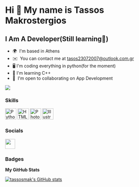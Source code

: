 Hi 👋 My name is Tassos Makrostergios
=====================================

I Am A Developer(Still learning🙂) 
------------------------------------------

* 🌍  I'm based in Athens
* ✉️  You can contact me at [tasos23072007@outlook.com.gr](mailto:tasos23072007@outlook.com.gr)
* 🖥  I'm coding everything in python(for the moment)
* 🧠  I'm learning C++
* 🤝  I'm open to collaborating on App Development

<!-- <a href="https://www.twitter.com/TassosMak" target="_blank" rel="noreferrer"><img
src="https://img.shields.io/twitter/follow/TassosMak?logo=twitter&style=for-the-badge&color=0891b2&labelColor=1c1917" -->
</a><a href="https://www.github.com/TASMAK" target="_blank" rel="noreferrer"><img
src="https://img.shields.io/github/followers/TASMAK?logo=github&style=for-the-badge&color=0891b2&labelColor=1c1917" /></a>

### Skills

<p align="left">
<a href="https://www.python.org/" target="_blank" rel="noreferrer"><img src="https://raw.githubusercontent.com/danielcranney/readme-generator/main/public/icons/skills/python-colored.svg" width="36" height="36" alt="Python" /></a>
<a href="https://developer.mozilla.org/en-US/docs/Glossary/HTML5" target="_blank" rel="noreferrer"><img src="https://raw.githubusercontent.com/danielcranney/readme-generator/main/public/icons/skills/html5-colored.svg" width="36" height="36" alt="HTML5" /></a>
<a href="https://www.adobe.com/uk/products/photoshop.html" target="_blank" rel="noreferrer"><img src="https://raw.githubusercontent.com/danielcranney/readme-generator/main/public/icons/skills/photoshop-colored.svg" width="36" height="36" alt="Photoshop" /></a>
<a href="adobe.com/uk/products/lightroom.html" target="_blank" rel="noreferrer"><img src="https://raw.githubusercontent.com/danielcranney/readme-generator/main/public/icons/skills/illustrator-colored.svg" width="36" height="36" alt="Illustrator" /></a>
</p>


### Socials

<p align="left"> <a href="https://www.github.com/TASMAK" target="_blank" rel="noreferrer"><img src="https://raw.githubusercontent.com/danielcranney/readme-generator/main/public/icons/socials/github.svg" width="32" height="32" /></a> 

<!-- <a href="https://www.twitter.com/TassosMak" target="_blank" rel="noreferrer"><img src="https://raw.githubusercontent.com/danielcranney/readme-generator/main/public/icons/socials/twitter.svg" width="32" height="32" /></a></p> -->

### Badges

<b>My GitHub Stats</b>

<a href="http://www.github.com/tassosmak"><img src="https://github-readme-stats.vercel.app/api?username=tassosmak&show_icons=true&hide=&count_private=true&title_color=0891b2&text_color=ffffff&icon_color=0891b2&bg_color=1c1917&hide_border=true&show_icons=true" alt="tassosmak's GitHub stats" /></a>

